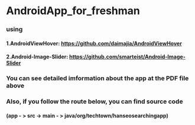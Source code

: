 # AndroidApp_for_freshman

### using
#### 1.AndroidViewHover: https://github.com/daimajia/AndroidViewHover
#### 2.Android-Image-Slider: https://github.com/smarteist/Android-Image-Slider


### You can see detailed imformation about the app at the PDF file above

### Also, if you follow the route below, you can find source code
#### (app - > src -> main - > java/org/techtown/hanseosearchingapp)
